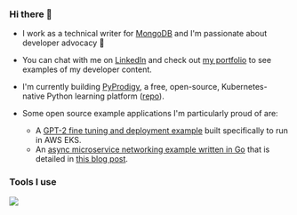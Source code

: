 ### Hi there 👋

- I work as a technical writer for [MongoDB](https://www.mongodb.com/) and I'm passionate about developer advocacy 🥑
- You can chat with me on [LinkedIn](https://www.linkedin.com/in/jeff-v-28b588152/) and check out [my portfolio](https://jeff-vincent.net) to see examples of my developer content.

- I'm currently building [PyProdigy](https://pyprodigy.dev), a free, open-source, Kubernetes-native Python learning platform ([repo](https://github.com/jeff-vincent/PyProdigy)).

- Some open source example applications I'm particularly proud of are:
  - A [GPT-2 fine tuning and deployment example](https://github.com/jeff-vincent/velocity-gpt2-eks-example) built specifically to run in AWS EKS.
  - An [async microservice networking example written in Go](https://github.com/jeff-vincent/go-gin-redis-mongodb) that is detailed in [this blog post](https://velocity.tech/blog/build-a-microservice-based-application-in-golang-with-gin-redis-and-mongodb-and-deploy-it-in-k8s).


### Tools I use
<img src="https://github-readme-stats.vercel.app/api/top-langs?username=jeff-vincent&layout=compact"/>
